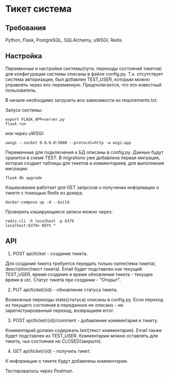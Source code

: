 # Тикет система

## Требования

Python, Flask, PostgreSQL, SQLAlchemy, uWSGI, Redis

## Настройка

Переменные и настройки системы(пути, переходы состояний тикетов) для конфигурации системы описаны в файле config.py.
Т.к. отсутствует система авторизации, был добавлен TEST_USER, которым можно управлять через env переменную. Предполагается, 
что это известный пользователь.

В начале необходимо загрузить все зависимости из requirements.txt.

Запуск системы:

```
export FLASK_APP=server.py
flask run 
```

или через uWSGI:

```
uwsgi --socket 0.0.0.0:5000 --protocol=http -w wsgi:app
```

Переменные для подключения к БД описаны в config.py.
Данные будут хранится в схеме TEST.
В migrations уже добавлена первая миграция, которая создает таблицы для тикетов и комментариев, для выполнения миграции:

```
flask db upgrade
```


Кэширование работает для GET запрсоов о получении информации о тикете с помощью Redis из докера.

```
docker-compose up -d --build
```

Проверить кэширующиеся записи можно через:

```
redis-cli -h localhost -p 6379
localhost:6379> KEYS *
```

## API

1) POST api/ticket - создание тикета. 

Для создания тикета требуется передать только name(тема тикета), 
description(текст тикета). Email будет подставлен как текущий TEST_USER, время создания и время обновления тикета - 
текущее время в utc. Статус тикета при создании - "Открыт".

2) PUT api/ticket/{id} - обновление статуса тикета.

Возможные переходы state(статуса) описаны в config.py. Если переход из текущего состояния в переданное не описано - 
не зарегистрированный переход, возвращаем error.

3) POST api/ticket/{id}/comment - добавление комментария к тикету.

Комментарий должен содержать text(текст комментария). Email также будет подставлен из TEST_USER.
Комментарии можно оставлять для тикета, чье состояние не CLOSED(закрыто).

4) GET api/ticket/{id} - получить тикет.

К информации о тикете будут добавлены комментарии.

Тестировалось через Postman. 

